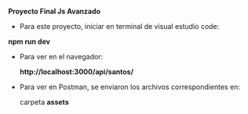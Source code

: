 **Proyecto Final Js Avanzado**

- Para este proyecto, iniciar en terminal de visual estudio code:

**npm run dev**

- Para ver en el navegador:

  **http://localhost:3000/api/santos/**
- Para ver en Postman, se enviaron los archivos correspondientes en:

  carpeta **assets**
